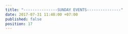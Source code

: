 ```yaml
---
title: "---------------SUNDAY EVENTS---------------"
date: 2017-07-31 11:48:00 +07:00
published: false
position: 17
---
```


